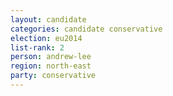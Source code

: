 ```yaml
---
layout: candidate
categories: candidate conservative
election: eu2014
list-rank: 2
person: andrew-lee
region: north-east
party: conservative
---
```

